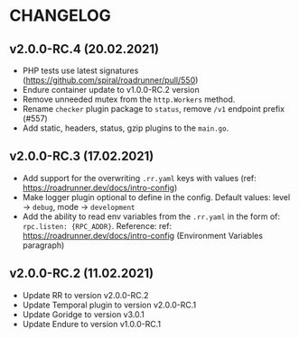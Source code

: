 CHANGELOG
=========

v2.0.0-RC.4 (20.02.2021)
-------------------

- PHP tests use latest signatures (https://github.com/spiral/roadrunner/pull/550)
- Endure container update to v1.0.0-RC.2 version
- Remove unneeded mutex from the `http.Workers` method.
- Rename `checker` plugin package to `status`, remove `/v1` endpoint prefix (#557) 
- Add static, headers, status, gzip plugins to the `main.go`.

v2.0.0-RC.3 (17.02.2021)
-------------------

- Add support for the overwriting `.rr.yaml` keys with values (ref: https://roadrunner.dev/docs/intro-config)
- Make logger plugin optional to define in the config. Default values: level -> `debug`, mode -> `development`
- Add the ability to read env variables from the `.rr.yaml` in the form of: `rpc.listen: {RPC_ADDR}`. Reference:
  ref: https://roadrunner.dev/docs/intro-config (Environment Variables paragraph)

v2.0.0-RC.2 (11.02.2021)
-------------------

- Update RR to version v2.0.0-RC.2
- Update Temporal plugin to version v2.0.0-RC.1
- Update Goridge to version v3.0.1
- Update Endure to version v1.0.0-RC.1

